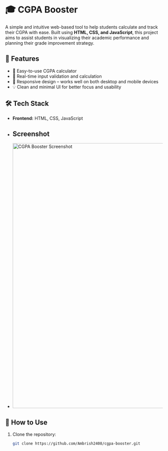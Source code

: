 # 🎓 CGPA Booster

A simple and intuitive web-based tool to help students calculate and track their CGPA with ease. Built using **HTML, CSS, and JavaScript**, this project aims to assist students in visualizing their academic performance and planning their grade improvement strategy.

## 🚀 Features

- 🎯 Easy-to-use CGPA calculator
- 🔄 Real-time input validation and calculation
- 📱 Responsive design – works well on both desktop and mobile devices
- 💡 Clean and minimal UI for better focus and usability

## 🛠️ Tech Stack

- **Frontend:** HTML, CSS, JavaScript
- ## Screenshot
- <img width="1652" height="845" alt="CGPA Booster Screenshot" src="https://github.com/user-attachments/assets/8e4daf54-a38d-4125-9590-868e85ccadfb" />


## 🧩 How to Use

1. Clone the repository:
   ```bash
   git clone https://github.com/Ambrish2408/cgpa-booster.git
